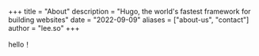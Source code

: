 +++
title = "About"
description = "Hugo, the world's fastest framework for building websites"
date = "2022-09-09"
aliases = ["about-us", "contact"]
author = "lee.so"
+++

hello！
